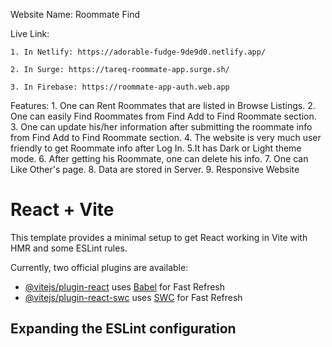 Website Name: Roommate Find 

Live Link:

    1. In Netlify: https://adorable-fudge-9de9d0.netlify.app/
    
    2. In Surge: https://tareq-roommate-app.surge.sh/
    
    3. In Firebase: https://roommate-app-auth.web.app

Features:
    1. One can Rent Roommates that are listed in Browse Listings.
    2. One can easily Find Roommates from Find Add to Find Roommate section.
    3. One can update his/her information after submitting the roommate info from Find Add to Find Roommate section.
    4. The website is very much user friendly to get Roommate info after Log In.
    5.It has Dark or Light theme mode.
    6. After getting his Roommate, one can delete his info.
    7. One can Like Other's page.
    8. Data are stored in Server.
    9. Responsive Website


# React + Vite

This template provides a minimal setup to get React working in Vite with HMR and some ESLint rules.

Currently, two official plugins are available:

- [@vitejs/plugin-react](https://github.com/vitejs/vite-plugin-react/blob/main/packages/plugin-react) uses [Babel](https://babeljs.io/) for Fast Refresh
- [@vitejs/plugin-react-swc](https://github.com/vitejs/vite-plugin-react/blob/main/packages/plugin-react-swc) uses [SWC](https://swc.rs/) for Fast Refresh

## Expanding the ESLint configuration

